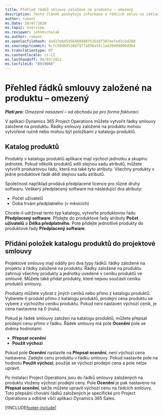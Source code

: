 ```yaml
---
title: Přehled řádků smlouvy založené na produktu – omezený
description: Tento článek poskytuje informace o řádcích smluv na základě produktu.
author: rumant
ms.date: 10/07/2020
ms.topic: overview
ms.reviewer: johnmichalak
ms.author: rumant
ms.openlocfilehash: 4ad1fe6d5d56468d887535ddf107eefed3cbd28d
ms.sourcegitcommit: 6cfc50d89528df977a8f6a55c1ad39d99800d9b4
ms.translationtype: HT
ms.contentlocale: cs-CZ
ms.lasthandoff: 06/03/2022
ms.locfileid: "8919868"
---
```

# <a name="product-based-contract-lines-overview---lite"></a>Přehled řádků smlouvy založené na produktu – omezený

_**Platí pro:** Omezené nasazení – od obchodu po pro forma fakturaci_

V aplikaci Dynamics 365 Project Operations můžete vytvořit řádky smlouvy založené na produktu. Řádky smlouvy založené na produktu mohou vytvořené ručně nebo mohou být položkami z katalogu produktů.

## <a name="product-catalog"></a>Katalog produktů

Produkty v katalogu produktů aplikace mají výchozí jednotku a skupinu jednotek. Pokud několik produktů sdílí stejnou sadu atributů, můžete vytvořit produktovou řadu, která má také tyto atributy. Všechny produkty v jedné produktové řadě dědí stejnou sadu atributů.

Společnost například prodává předplacené licence pro různé druhy softwaru. Veškerý předplacený software má následující dva atributy:

- Počet uživatelů
- Doba trvání předplatného (v měsících)

Chcete-li udržovat tento typ katalogu, vytvořte produktovou řadu **Předplacený software**. Přidejte do produktové řady atributy **Počet uživatelů** a **Délka předplatného**. Poté přidejte jednotlivé produkty do produktové řady **Předplacený software**.

## <a name="add-product-catalog-items-to-a-project-contract"></a>Přidání položek katalogu produktů do projektové smlouvy

Projektové smlouvy mají oddíly pro dva typy řádků: řádky založené na projektu a řádky založené na produktu. Řádky založené na produktu zahrnují všechny produkty a jednotky uvedené v ceníku produktů ve smlouvě. Můžete také přidat produkty, které nejsou součástí ceníku produktů smlouvy.

Produkty můžete vybrat z jiných ceníků nebo přímo z katalogu produktů. Vyberete-li produkt přímo z katalogu produktů, prodejní cena produktu se vybere z výchozího ceníku produktu. Pokud není nastaven výchozí ceník, je cena nastavena na 0 (nulu).

Pokud je řádek smlouvy založen na katalogu produktů, můžete přepsat prodejní cenu přímo v řádku. Řádek smlouvy má pole **Ocenění** pole se dvěma hodnotami:

- **Přepsat ocenění**
- **Použít výchozí**

Pokud pole **Ocenění** nastavíte na **Přepsat ocenění**, není výchozí cena nastavena. Zadejte cenu produktu v řádku smlouvy. Pokud nastavíte pole na hodnotu **Použít výchozí**, použije se výchozí prodejní cena a pole nelze upravit.

Po instalaci Project Operations jsou do řádků smlouvy založených na produktu vloženy výchozí prodejní ceny. Pole **Ocenění** je pak nastaveno na **Přepsat ocenění**, takže můžete upravit výchozí cenu na řádcích smlouvy. Toto přepsání chování řádků založených je specifické pro Project Operations a odlišné vůči aplikaci Dynamics 365 Sales.


[!INCLUDE[footer-include](../../includes/footer-banner.md)]
